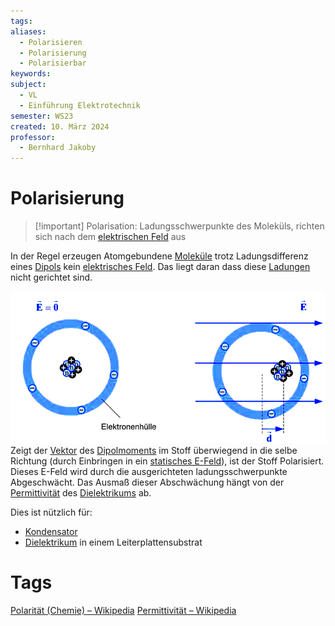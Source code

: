 ```yaml
---
tags: 
aliases:
  - Polarisieren
  - Polarisierung
  - Polarisierbar
keywords: 
subject:
  - VL
  - Einführung Elektrotechnik
semester: WS23
created: 10. März 2024
professor:
  - Bernhard Jakoby
---
```

 

# Polarisierung

> [!important] Polarisation: Ladungsschwerpunkte des Moleküls, richten sich nach dem [elektrischen Feld](../Elektrotechnik/elektrisches%20Feld.md) aus

In der Regel erzeugen Atomgebundene [Moleküle](Atombindung.md) trotz Ladungsdifferenz eines [Dipols](Dipol%20(Chemie).md) kein [elektrisches Feld](../Elektrotechnik/elektrisches%20Feld.md). Das liegt daran dass diese [Ladungen](../Elektrotechnik/elektrische%20Ladung.md) nicht gerichtet sind.

![invert_dark](assets/Polarisation.png)
Zeigt der [Vektor](../Mathematik/Algebra/Vektor.md) des [Dipolmoments](Dipol%20(Chemie).md) im Stoff überwiegend in die selbe Richtung (durch Einbringen in ein [statisches E-Feld](../Elektrotechnik/elektrisches%20Feld.md)), ist der Stoff Polarisiert. Dieses E-Feld wird durch die ausgerichteten ladungsschwerpunkte Abgeschwächt. Das Ausmaß dieser Abschwächung hängt von der [Permittivität](../Physik/Konstanten/Dielektrikum.md) des [Dielektrikums](../Physik/Konstanten/Dielektrikum.md) ab.

Dies ist nützlich für:
- [Kondensator](../Elektrotechnik/Kapazität.md) 
- [Dielektrikum](../Physik/Konstanten/Dielektrikum.md) in einem Leiterplattensubstrat

# Tags

[Polarität (Chemie) – Wikipedia](https://de.wikipedia.org/wiki/Polarit%C3%A4t_(Chemie))
[Permittivität – Wikipedia](https://de.wikipedia.org/wiki/Permittivit%C3%A4t)